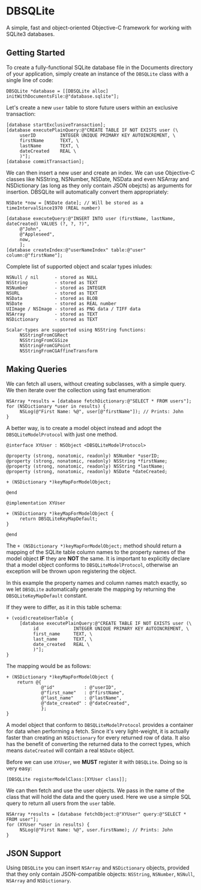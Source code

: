 DBSQLite
========

A simple, fast and object-oriented Objective-C framework for working with SQLite3 databases.

## Getting Started

To create a fully-functional SQLite database file in the Documents directory of your application, simply create an instance of the <code>DBSQLite</code> class with a single line of code:
```objc
DBSQLite *database = [[DBSQLite alloc] initWithDocumentsFile:@"database.sqlite"];
```

Let's create a new <code>user</code> table to store future users within an exclusive transaction:
```objc
[database startExclusiveTransaction];
[database executePlainQuery:@"CREATE TABLE IF NOT EXISTS user (\
     userID         INTEGER UNIQUE PRIMARY KEY AUTOINCREMENT, \
     firstName      TEXT, \
     lastName       TEXT, \
     dateCreated    REAL \
     )"];
[database commitTransaction];
```

We can then insert a new user and create an index. We can use Objective-C classes like NSString, NSNumber, NSDate, NSData and even NSArray and NSDictionary (as long as they only contain JSON obejcts) as arguments for insertion. DBSQLite will automatically convert them appropriately:

```objc
NSDate *now = [NSDate date]; // Will be stored as a timeIntervalSince1970 (REAL number)
 
[database executeQuery:@"INSERT INTO user (firstName, lastName, dateCreated) VALUES (?, ?, ?)",
     @"John",
     @"Appleseed",
     now, 
     ];
[database createIndex:@"userNameIndex" table:@"user" column:@"firstName"];
```

Complete list of supported object and scalar types inludes:

```objc
NSNull / nil      - stored as NULL
NSString          - stored as TEXT
NSNumber          - stored as INTEGER
NSURL             - stored as TEXT
NSData            - stored as BLOB
NSDate            - stored as REAL number
UIImage / NSImage - stored as PNG data / TIFF data
NSArray           - stored as TEXT
NSDictionary      - stored as TEXT

Scalar-types are supported using NSString functions:
     NSStringFromCGRect
     NSStringFromCGSize
     NSStringFromCGPoint
     NSStringFromCGAffineTransform
```

## Making Queries

We can fetch all users, without creating subclasses, with a simple query. We then iterate over the collection using fast enumeration:

```objc
NSArray *results = [database fetchDictionary:@"SELECT * FROM users"];
for (NSDictionary *user in results) {
     NSLog(@"First Name: %@", user[@"firstName"]); // Prints: John
}
```

A better way, is to create a model object instead and adopt the <code>DBSQLiteModelProtocol</code> with just one method.

```objc
@interface XYUser : NSObject <DBSQLiteModelProtocol>

@property (strong, nonatomic, readonly) NSNumber *userID;
@property (strong, nonatomic, readonly) NSString *firstName;
@property (strong, nonatomic, readonly) NSString *lastName;
@property (strong, nonatomic, readonly) NSDate *dateCreated;

+ (NSDictionary *)keyMapForModelObject;

@end

@implementation XYUser

+ (NSDictionary *)keyMapForModelObject {
     return DBSQLiteKeyMapDefault;
}

@end
```

The <code>+ (NSDictionary *)keyMapForModelObject;</code> method should return a mapping of the SQLite table column names to the property names of the model object __IF__ they are __NOT__ the same. It is important to explicitly declare that a model object conforms to <code>DBSQLiteModelProtocol</code>, otherwise an exception will be thrown upon registering the object. 

In this example the property names and column names match exactly, so we let <code>DBSQLite</code> automatically generate the mapping by returning the <code>DBSQLiteKeyMapDefault</code> constant. 

If they were to differ, as it in this table schema:

```objc
+ (void)createUserTable {
     [database executePlainQuery:@"CREATE TABLE IF NOT EXISTS user (\
          id             INTEGER UNIQUE PRIMARY KEY AUTOINCREMENT, \
          first_name     TEXT, \
          last_name      TEXT, \
          date_created   REAL \
          )"];
}
```

The mapping would be as follows:

```objc
+ (NSDictionary *)keyMapForModelObject {
    return @{
             @"id"           : @"userID",
             @"first_name"   : @"firstName",
             @"last_name"    : @"lastName",
             @"date_created" : @"dateCreated",
             };
}
```

A model object that conform to <code>DBSQLiteModelProtocol</code> provides a container for data when performing a fetch. Since it's very light-weight, it is actually faster than creating an <code>NSDictionary</code> for every returned row of data. It also has the benefit of converting the returned data to the correct types, which means <code>dateCreated</code> will contain a real <code>NSDate</code> object.

Before we can use <code>XYUser</code>, we **MUST** register it with <code>DBSQLite</code>. Doing so is very easy:
```objc
[DBSQLite registerModelClass:[XYUser class]];
```

We can then fetch and use the user objects. We pass in the name of the class that will hold the data and the query used. Here we use a simple SQL query to return all users from the <code>user</code> table.

```objc
NSArray *results = [database fetchObject:@"XYUser" query:@"SELECT * FROM user"];
for (XYUser *user in results) {
     NSLog(@"First Name: %@", user.firstName); // Prints: John
}
```

## JSON Support
Using <code>DBSQLite</code> you can insert <code>NSArray</code> and <code>NSDictionary</code> objects, provided that they only contain JSON-compatible objects: <code>NSString</code>, <code>NSNumber</code>, <code>NSNull</code>, <code>NSArray</code> and <code>NSDictionary</code>.
